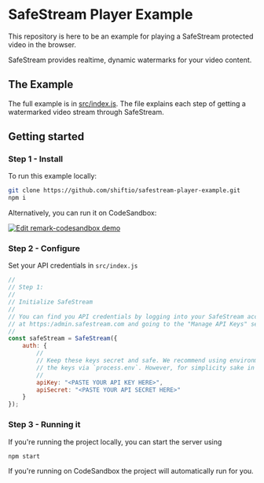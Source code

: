 # SafeStream Player Example

This repository is here to be an example for playing a SafeStream protected video in the browser.

SafeStream provides realtime, dynamic watermarks for your video content.

## The Example

The full example is in [src/index.js](src/index.js). The file explains each step of getting a watermarked video stream through SafeStream.

## Getting started

### Step 1 - Install

To run this example locally:

```bash
git clone https://github.com/shiftio/safestream-player-example.git
npm i
```

Alternatively, you can run it on CodeSandbox:

[![Edit remark-codesandbox demo](https://codesandbox.io/static/img/play-codesandbox.svg)](https://codesandbox.io/s/safestream-nodejs-server-example-9ehvm)

### Step 2 - Configure
Set your API credentials in `src/index.js`

```javascript
//
// Step 1:
//
// Initialize SafeStream
//
// You can find you API credentials by logging into your SafeStream account 
// at https:/admin.safestream.com and going to the "Manage API Keys" section
//
const safeStream = SafeStream({
    auth: {
        //
        // Keep these keys secret and safe. We recommend using environment variables and accessing 
        // the keys via `process.env`. However, for simplicity sake in this example, we've hard coded them.
        //
        apiKey: "<PASTE YOUR API KEY HERE>",
        apiSecret: "<PASTE YOUR API SECRET HERE>"
    }
});
```

### Step 3 - Running it

If you're running the project locally, you can start the server using

```bash
npm start
```

If you're running on CodeSandbox the project will automatically run for you.




